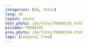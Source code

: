 ```yaml
---
categories: [de, fotos]
lang: de
layout: photo
next_photo: /de/fotos/P0000192.html
picname: P0000195
prev_photo: /de/fotos/P0000194.html
tags: [Leopard, Tree]
---
```

